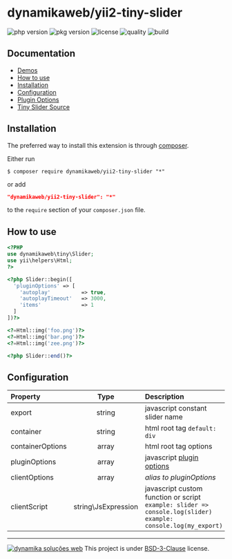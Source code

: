 dynamikaweb/yii2-tiny-slider
=========================
![php version](https://img.shields.io/packagist/php-v/dynamikaweb/yii2-tiny-slider)
![pkg version](https://img.shields.io/packagist/v/dynamikaweb/yii2-tiny-slider)
![license](https://img.shields.io/packagist/l/dynamikaweb/yii2-tiny-slider)
![quality](https://img.shields.io/scrutinizer/quality/g/dynamikaweb/yii2-tiny-slider)
![build](https://img.shields.io/scrutinizer/build/g/dynamikaweb/yii2-tiny-slider)

Documentation
-------------

 * [Demos](http://ganlanyuan.github.io/tiny-slider/demo)
 * [How to use](#how-to-use)
 * [Installation](#installation)
 * [Configuration](#configuration)
 * [Plugin Options](https://github.com/ganlanyuan/tiny-slider#options)
 * [Tiny Slider Source](https://github.com/ganlanyuan/tiny-slider)

Installation
------------
The preferred way to install this extension is through [composer](http://getcomposer.org/download/).

Either run

```SHELL
$ composer require dynamikaweb/yii2-tiny-slider "*"
```

or add

```JSON
"dynamikaweb/yii2-tiny-slider": "*"
```

to the `require` section of your `composer.json` file.

## How to use ##

```PHP
<?PHP
use dynamikaweb\tiny\Slider;
use yii\helpers\Html;
?>

<?php Slider::begin([
  'pluginOptions' => [
    'autoplay'          => true,
    'autoplayTimeout'   => 3000,
    'items'             => 1
  ]
])?>

<?=Html::img('foo.png')?>
<?=Html::img('bar.png')?>
<?=Html::img('zee.png')?>

<?php Slider::end()?>
```

## Configuration ##

| Property | Type | Description |
| :------- | :--: | :---------- |
| export | string | javascript constant slider name |
| container | string | html root tag `default: div` |
| containerOptions | array | html root tag options |
| pluginOptions | array | javascript [plugin options](https://github.com/ganlanyuan/tiny-slider#options) |
| clientOptions | array | _alias to pluginOptions_ |
| clientScript | string\JsExpression | javascript custom function or script<br/>`example: slider => console.log(slider)`<br/>`example: console.log(my_export)` |

--------------------------------------------------------------------------------------------------------------
[![dynamika soluções web](https://avatars.githubusercontent.com/dynamikaweb?size=12)](https://dynamika.com.br)
This project is under [BSD-3-Clause](https://opensource.org/licenses/BSD-3-Clause) license.

